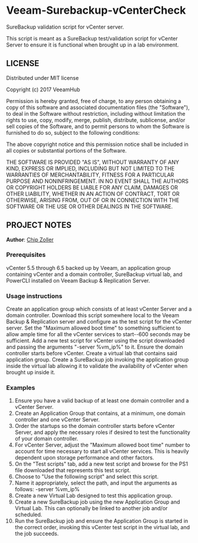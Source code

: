 # Veeam-Surebackup-vCenterCheck
SureBackup validation script for vCenter server.

This script is meant as a SureBackup test/validation script for vCenter Server to ensure it is functional when brought up in a lab environment.

## LICENSE
Distributed under MIT license

Copyright (c) 2017 VeeamHub

Permission is hereby granted, free of charge, to any person obtaining a copy of this software and associated documentation files (the "Software"), to deal in the Software without restriction, including without limitation the rights to use, copy, modify, merge, publish, distribute, sublicense, and/or sell copies of the Software, and to permit persons to whom the Software is furnished to do so, subject to the following conditions:

The above copyright notice and this permission notice shall be included in all copies or substantial portions of the Software.

THE SOFTWARE IS PROVIDED "AS IS", WITHOUT WARRANTY OF ANY KIND, EXPRESS OR IMPLIED, INCLUDING BUT NOT LIMITED TO THE WARRANTIES OF MERCHANTABILITY, FITNESS FOR A PARTICULAR PURPOSE AND NONINFRINGEMENT. IN NO EVENT SHALL THE AUTHORS OR COPYRIGHT HOLDERS BE LIABLE FOR ANY CLAIM, DAMAGES OR OTHER LIABILITY, WHETHER IN AN ACTION OF CONTRACT, TORT OR OTHERWISE, ARISING FROM, OUT OF OR IN CONNECTION WITH THE SOFTWARE OR THE USE OR OTHER DEALINGS IN THE SOFTWARE.

## PROJECT NOTES

**Author**: [Chip Zoller](https://github.com/chipzoller)

### Prerequisites
vCenter 5.5 through 6.5 backed up by Veeam, an application group containing vCenter and a domain controller, SureBackup virtual lab, and PowerCLI installed on Veeam Backup & Replication Server.

### Usage instructions
Create an application group which consists of at least vCenter Server and a domain controller. Download this script somewhere local to the Veeam Backup & Replication server and configure as the test script for the vCenter server. Set the "Maximum allowed boot time" to something sufficient to allow ample time for all the vCenter services to start--600 seconds may be sufficient. Add a new test script for vCenter using the script downloaded and passing the arguments "-server %vm_ip%" to it. Ensure the domain controller starts before vCenter. Create a virtual lab that contains said application group. Create a SureBackup job invoking the application group inside the virtual lab allowing it to validate the availability of vCenter when brought up inside it.

### Examples
1. Ensure you have a valid backup of at least one domain controller and a vCenter Server.
2. Create an Application Group that contains, at a minimum, one domain controller and one vCenter Server.
3. Order the startups so the domain controller starts before vCenter Server, and apply the necessary roles if desired to test the functionality of your domain controller.
4. For vCenter Server, adjust the "Maximum allowed boot time" number to account for time necessary to start all vCenter services. This is heavily dependent upon storage performance and other factors.
5. On the "Test scripts" tab, add a new test script and browse for the PS1 file downloaded that represents this test script.
6. Choose to "Use the following script" and select this script.
7. Name it appropriately, select the path, and input the arguments as follows:  -server %vm_ip%
8. Create a new Virtual Lab designed to test this application group.
9. Create a new SureBackup job using the new Application Group and Virtual Lab. This can optionally be linked to another job and/or scheduled.
10. Run the SureBackup job and ensure the Application Group is started in the correct order, invoking this vCenter test script in the virtual lab, and the job succeeds.
